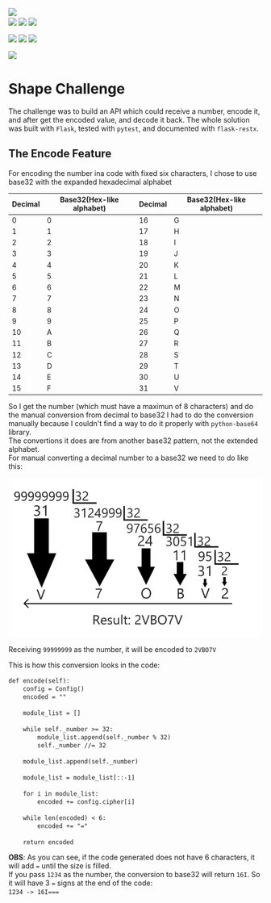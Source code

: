 ![](https://img.shields.io/badge/version-v0.4.1-gold)  
![](https://img.shields.io/badge/python-v3.10.1-blue)
![](https://img.shields.io/badge/Flask-v2.1.2-pink)
![](https://img.shields.io/badge/Docker-v20.10.17-orange)

![](https://img.shields.io/badge/pytest-v7.1.2-black)
![](https://img.shields.io/badge/passed_tests-16-brightgreen)
![](https://img.shields.io/badge/failed_tests-0-red)

![](https://img.shields.io/badge/coverage-100%25-brightgreen)

# Shape Challenge
The challenge was to build an API which could receive a number, encode it, and after get the encoded value, and decode it back.
The whole solution was built with `Flask`, tested with `pytest`, and documented with `flask-restx`.

## The Encode Feature
For encoding the number ina code with fixed six characters, I chose to use base32 with the expanded hexadecimal alphabet

| Decimal | Base32(Hex-like alphabet) | Decimal | Base32(Hex-like alphabet) |
|---------|---------------------------|---------|---------------------------|
| 0       | 0                         | 16      | G                         |
| 1       | 1                         | 17      | H                         |
| 2       | 2                         | 18      | I                         |
| 3       | 3                         | 19      | J                         |
| 4       | 4                         | 20      | K                         |
| 5       | 5                         | 21      | L                         |
| 6       | 6                         | 22      | M                         |
| 7       | 7                         | 23      | N                         |
| 8       | 8                         | 24      | O                         |
| 9       | 9                         | 25      | P                         |
| 10      | A                         | 26      | Q                         |
| 11      | B                         | 27      | R                         |
| 12      | C                         | 28      | S                         |
| 13      | D                         | 29      | T                         |
| 14      | E                         | 30      | U                         |
| 15      | F                         | 31      | V                         |

So I get the number (which must have a maximun of 8 characters) and do the manual conversion from decimal to base32
I had to do the conversion manually because I couldn't find a way to do it properly with `python-base64` library.  
The convertions it does are from another base32 pattern, not the extended alphabet.  
For manual converting a decimal number to a base32 we need to do like this:

![dec_to_hex](assets/dec_to_hex.png)

Receiving `99999999` as the number, it will be encoded to `2VBO7V`

This is how this conversion looks in the code:
```
def encode(self):
    config = Config()
    encoded = ""

    module_list = []

    while self._number >= 32:
        module_list.append(self._number % 32)
        self._number //= 32

    module_list.append(self._number)

    module_list = module_list[::-1]

    for i in module_list:
        encoded += config.cipher[i]

    while len(encoded) < 6:
        encoded += "="

    return encoded
```
**OBS**: As you can see, if the code generated does not have 6 characters, it will add `=` until the size is filled.  
If you pass `1234` as the number, the conversion to base32 will return `16I`. So it will have 3 `=` signs at the end of the code:  
`1234 -> 16I===`